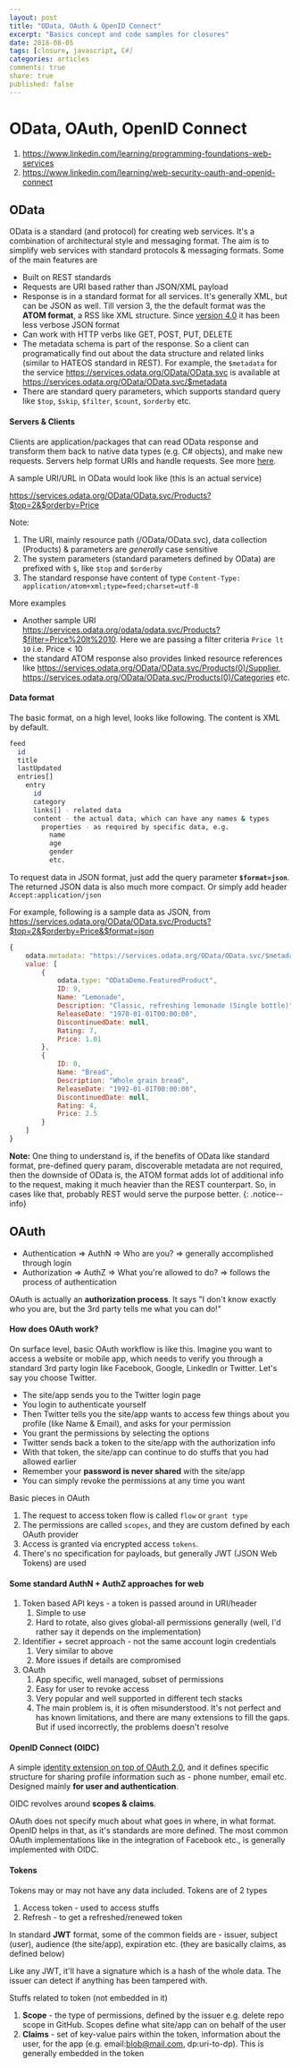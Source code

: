 ```yaml
---
layout: post
title: "OData, OAuth & OpenID Connect"
excerpt: "Basics concept and code samples for closures"
date: 2018-08-05
tags: [closure, javascript, C#]
categories: articles
comments: true
share: true
published: false
---
```


# OData, OAuth, OpenID Connect

1. https://www.linkedin.com/learning/programming-foundations-web-services
2. https://www.linkedin.com/learning/web-security-oauth-and-openid-connect

## OData

OData is a standard (and protocol) for creating web services. It's a combination of architectural style and messaging format. The aim is to simplify web services with standard protocols & messaging formats. Some of the main features are

* Built on REST standards
* Requests are URI based rather than JSON/XML payload
* Response is in a standard format for all services. It's generally XML, but can be JSON as well. Till version 3, the the default format was the **ATOM format**, a RSS like XML structure. Since [version 4.0](http://docs.oasis-open.org/odata/odata-json-format/v4.0/odata-json-format-v4.0.html) it has been less verbose JSON format
* Can work with HTTP verbs like GET, POST, PUT, DELETE
* The metadata schema is part of the response. So a client can programatically find out about the data structure and related links (similar to HATEOS standard in REST). For example, the `$metadata` for the service https://services.odata.org/OData/OData.svc is available at https://services.odata.org/OData/OData.svc/$metadata
* There are standard query parameters, which supports standard query like `$top`, `$skip`, `$filter`, `$count`, `$orderby` etc.

#### Servers & Clients

Clients are application/packages that can read OData response and transform them back to native data types (e.g. C# objects), and make new requests. Servers help format URIs and handle requests. See more [here](https://www.odata.org/libraries/).

A sample URI/URL in OData would look like (this is an actual service)

https://services.odata.org/OData/OData.svc/Products?$top=2&$orderby=Price

Note:

1. The URI, mainly resource path (/OData/OData.svc), data collection (Products) & parameters are _generally_ case sensitive
2. The system parameters (standard parameters defined by OData) are prefixed with `$`, like `$top` and `$orderby`
3. The standard response have content of type `Content-Type: application/atom+xml;type=feed;charset=utf-8`

More examples

* Another sample URI https://services.odata.org/odata/odata.svc/Products?$filter=Price%20lt%2010. Here we are passing a filter criteria `Price lt 10` i.e. Price < 10
* the standard ATOM response also provides linked resource references like https://services.odata.org/OData/OData.svc/Products(0)/Supplier, https://services.odata.org/OData/OData.svc/Products(0)/Categories etc.

#### Data format

The basic format, on a high level, looks like following. The content is XML by default.

```bash
feed
  id
  title
  lastUpdated
  entries[]
    entry
      id
      category
      links[] - related data
      content - the actual data, which can have any names & types
        properties - as required by specific data, e.g.
          name
          age
          gender
          etc.
```

To request data in JSON format, just add the query parameter **`$format=json`**. The returned JSON data is also much more compact. Or simply add header `Accept:application/json`

For example, following is a sample data as JSON, from https://services.odata.org/OData/OData.svc/Products?$top=2&$orderby=Price&$format=json

```javascript
{
	odata.metadata: "https://services.odata.org/OData/OData.svc/$metadata#Products",
	value: [
		{
			odata.type: "ODataDemo.FeaturedProduct",
			ID: 9,
			Name: "Lemonade",
			Description: "Classic, refreshing lemonade (Single bottle)",
			ReleaseDate: "1970-01-01T00:00:00",
			DiscontinuedDate: null,
			Rating: 7,
			Price: 1.01
		},
		{
			ID: 0,
			Name: "Bread",
			Description: "Whole grain bread",
			ReleaseDate: "1992-01-01T00:00:00",
			DiscontinuedDate: null,
			Rating: 4,
			Price: 2.5
		}
	]
}
```

**Note:** One thing to understand is, if the benefits of OData like standard format, pre-defined query param, discoverable metadata are not required, then the downside of OData is, the ATOM format adds lot of additional info to the request, making it much heavier than the REST counterpart. So, in cases like that, probably REST would serve the purpose better.
{: .notice--info}

## OAuth

* Authentication => AuthN => Who are you? => generally accomplished through login
* Authorization => AuthZ => What you're allowed to do? => follows the process of authentication

OAuth is actually an **authorization process**. It says "I don't know exactly who you are, but the 3rd party tells me what you can do!"

#### How does OAuth work?

On surface level, basic OAuth workflow is like this. Imagine you want to access a website or mobile app, which needs to verify you through a standard 3rd party login like Facebook, Google, LinkedIn or Twitter. Let's say you choose Twitter.

* The site/app sends you to the Twitter login page
* You login to authenticate yourself
* Then Twitter tells you the site/app wants to access few things about you profile (like Name & Email), and asks for your permission
* You grant the permissions by selecting the options
* Twitter sends back a token to the site/app with the authorization info
* With that token, the site/app can continue to do stuffs that you had allowed earlier
* Remember your **password is never shared** with the site/app
* You can simply revoke the permissions at any time you want

Basic pieces in OAuth

1. The request to access token flow is called `flow` or `grant type`
2. The permissions are called `scopes`, and they are custom defined by each OAuth provider
3. Access is granted via encrypted access `tokens`. 
4. There's no specification for payloads, but generally JWT (JSON Web Tokens) are used

#### Some standard AuthN + AuthZ approaches for web 

1. Token based API keys - a token is passed around in URI/header
   1. Simple to use
   2. Hard to rotate, also gives global-all permissions generally (well, I'd rather say it depends on the implementation)
2. Identifier + secret approach - not the same account login credentials
   1. Very similar to above
   2. More issues if details are compromised
3. OAuth
   1. App specific, well managed, subset of permissions
   2. Easy for user to revoke access
   3. Very popular and well supported in different tech stacks
   4. The main problem is, it is often misunderstood. It's not perfect and has known limitations, and there are many extensions to fill the gaps. But if used incorrectly, the problems doesn't resolve
  
#### OpenID Connect (OIDC)

A simple <u>identity extension on top of OAuth 2.0</u>, and it defines specific structure for sharing profile information such as - phone number, email etc. Designed mainly **for user and authentication**.

OIDC revolves around **scopes & claims**.

OAuth does not specify much about what goes in where, in what format. OpenID helps in that, as it's standards are more defined. The most common OAuth implementations like in the integration of Facebook etc., is generally implemented with OIDC.

#### Tokens

Tokens may or may not have any data included. Tokens are of 2 types

  1. Access token - used to access stuffs
  2. Refresh - to get a refreshed/renewed token
  
In standard **JWT** format, some of the common fields are - issuer, subject (user), audience (the site/app), expiration etc. (they are basically claims, as defined below)

Like any JWT, it'll have a signature which is a hash of the whole data. The issuer can detect if anything has been tampered with.

Stuffs related to token (not embedded in it)

1. **Scope** - the type of permissions, defined by the issuer e.g. delete repo scope in GitHub. Scopes define what site/app can on behalf of the user
2. **Claims** - set of key-value pairs within the token, information about the user, for the app (e.g. email:blob@mail.com, dp:uri-to-dp). This is generally embedded in the token